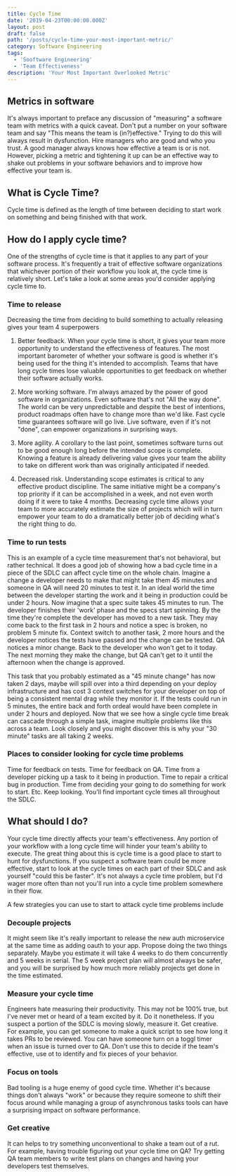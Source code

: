 ```yaml
---
title: Cycle Time
date: '2019-04-23T00:00:00.000Z'
layout: post
draft: false
path: '/posts/cycle-time-your-most-important-metric/'
category: Software Engineering
tags:
  - 'Sooftware Engineering'
  - 'Team Effectiveness'
description: 'Your Most Important Overlooked Metric'
---
```


## Metrics in software

It's always important to preface any discussion of "measuring" a software team with metrics with a quick caveat. Don't put a number on your software team and say "This means the team is (in?)effective." Trying to do this will always result in dysfunction. Hire managers who are good and who you trust. A good manager always knows how effective a team is or is not. However, picking a metric and tightening it up can be an effective way to shake out problems in your software behaviors and to improve how effective your team is.

## What is Cycle Time?

Cycle time is defined as the length of time between deciding to start work on something and being finished with that work.

## How do I apply cycle time?

One of the strengths of cycle time is that it applies to any part of your software process. It's frequently a trait of effective software organizations that whichever portion of their workflow you look at, the cycle time is relatively short. Let's take a look at some areas you'd consider applying cycle time to.

### Time to release

Decreasing the time from deciding to build something to actually releasing gives your team 4 superpowers

1. Better feedback. When your cycle time is short, it gives your team more opportunity to understand the effectiveness of features. The most important barometer of whether your software is good is whether it's being used for the thing it's intended to accomplish. Teams that have long cycle times lose valuable opportunities to get feedback on whether their software actually works.

2. More working software. I'm always amazed by the power of good software in organizations. Even software that's not "All the way done". The world can be very unpredictable and despite the best of intentions, product roadmaps often have to change more than we'd like. Fast cycle time guarantees software will go live. Live software, even if it's not "done", can empower organizations in surprising ways.

3. More agility. A corollary to the last point, sometimes software turns out to be good enough long before the intended scope is complete. Knowing a feature is already delivering value gives your team the ability to take on different work than was originally anticipated if needed.

4. Decreased risk. Understanding scope estimates is critical to any effective product discipline. The same initiative might be a company's top priority if it can be accomplished in a week, and not even worth doing if it were to take 4 months. Decreasing cycle time allows your team to more accurately estimate the size of projects which will in turn empower your team to do a dramatically better job of deciding what's the right thing to do.

### Time to run tests

This is an example of a cycle time measurement that's not behavioral, but rather technical. It does a good job of showing how a bad cycle time in a piece of the SDLC can affect cycle time on the whole chain. Imagine a change a developer needs to make that might take them 45 minutes and someone in QA will need 20 minutes to test it. In an ideal world the time between the developer starting the work and it being in production could be under 2 hours. Now imagine that a spec suite takes 45 minutes to run. The developer finishes their 'work' phase and the specs start spinning. By the time they're complete the developer has moved to a new task. They may come back to the first task in 2 hours and notice a spec is broken, no problem 5 minute fix. Context switch to another task, 2 more hours and the developer notices the tests have passed and the change can be tested. QA notices a minor change. Back to the developer who won't get to it today. The next morning they make the change, but QA can't get to it until the afternoon when the change is approved.

This task that you probably estimated as a "45 minute change" has now taken 2 days, maybe will spill over into a third depending on your deploy infrastructure and has cost 3 context switches for your developer on top of being a consistent mental drag while they monitor it. If the tests could run in 5 minutes, the entire back and forth ordeal would have been complete in under 2 hours and deployed. Now that we see how a single cycle time break can cascade through a simple task, imagine multiple problems like this across a team. Look closely and you might discover this is why your "30 minute" tasks are all taking 2 weeks.

### Places to consider looking for cycle time problems

Time for feedback on tests. Time for feedback on QA. Time from a developer picking up a task to it being in production. Time to repair a critical bug in production. Time from deciding your going to do something for work to start. Etc. Keep looking. You'll find important cycle times all throughout the SDLC.

## What should I do?

Your cycle time directly affects your team's effectiveness. Any portion of your workflow with a long cycle time will hinder your team's ability to execute. The great thing about this is cycle time is a good place to start to hunt for dysfunctions. If you suspect a software team could be more effective, start to look at the cycle times on each part of their SDLC and ask yourself "could this be faster". It's not always a cycle time problem, but I'd wager more often than not you'll run into a cycle time problem somewhere in their flow.

A few strategies you can use to start to attack cycle time problems include

### Decouple projects

It might seem like it's really important to release the new auth microservice at the same time as adding oauth to your app. Propose doing the two things separately. Maybe you estimate it will take 4 weeks to do them concurrently and 5 weeks in serial. The 5 week project plan will almost always be safer, and you will be surprised by how much more reliably projects get done in the time estimated.

### Measure your cycle time

Engineers hate measuring their productivity. This may not be 100% true, but I've never met or heard of a team excited by it. Do it nonetheless. If you suspect a portion of the SDLC is moving slowly, measure it. Get creative. For example, you can get someone to make a quick script to see how long it takes PRs to be reviewed. You can have someone turn on a toggl timer when an issue is turned over to QA. Don't use this to decide if the team's effective, use ot to identify and fix pieces of your behavior.

### Focus on tools

Bad tooling is a huge enemy of good cycle time. Whether it's because things don't always "work" or because they require someone to shift their focus around while managing a group of asynchronous tasks tools can have a surprising impact on software performance.

### Get creative

It can helps to try something unconventional to shake a team out of a rut. For example, having trouble figuring out your cycle time on QA? Try getting QA team members to write test plans on changes and having your developers test themselves.
